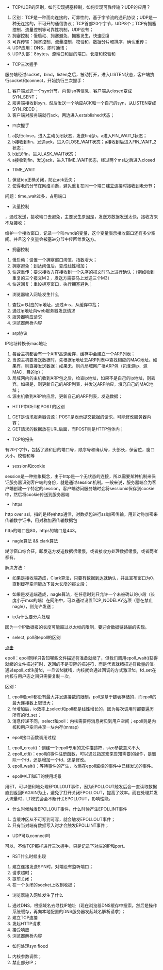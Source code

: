 * TCP/UDP的区别，如何实现拥塞控制，如何实现可靠传输？UDP的应用？

1. 区别：TCP是一种面向连接的，可靠性的，基于字节流的通讯协议；UDP是一种无连接的，不可开的通信协议；TCP首部20个字节，UDP8个；TCP有拥塞控制、流量控制等可靠性机制，UDP没有；
2. 拥塞控制：慢启动、拥塞避免、拥塞发生，快速回复
3. 可靠传输：拥塞控制、流量控制、校验和、数据分片和排序、确认重传；
4. UDP应用：DNS，即时通讯；
5. UDP头部：8bytes，源端口和目的端口，长度和校验和



* TCP三次握手

服务端经过socket，bind，listen之后，被动打开，进入LISTEN状态，客户端执行socket和connect，开始执行三次握手：

1. 客户端发送一个syn分节，内含isn等信息，客户端从closed变成SYN_SENT；
2. 服务端接收到syn，然后发送一个响应ACK和一个自己的syn，从LISTEN变成SYN_RECD；
3. 客户端对服务端就行ack，两边进入established状态；



* 四次握手

1. a执行close，进入主动关闭状态，发送fin给b，a进入FIN_WAIT_1状态；
2. b接收到fin，发送ack，进入CLOSE_WAIT状态；a接收到后进入FIN_WAIT_2状态；
3. b发送fin，进入LASK_WAIT状态；
4. a接收到fin，发送ack，进入TIME_WAIT状态，经过两个msl之后进入closed



* TIME_WAIT

1. 保证tcp正确关闭，防止ack丢失；
2. 使得老的分节在网络消逝，避免重复在同一个端口建立连接时接收到老分节；

问题：time_wait过多，占用端口



* 流量控制

，通过发送，接收端口去避免，主要发生原因是，发送方数据发送太快，接收方来不及接收；

维护一个接收窗口，记录一个叫rwnd的变量，这个变量表示接收窗口还有多少空间。并且这个变量会被塞进分节中传回给发送方。



* 拥塞控制

1. 慢启动：设置一个拥塞窗口阈值，指数增大；
2. 拥塞避免：到达阈值后，变成线性增加；
3. 快速重传：要求接收方在接收到一个失序的报文时马上进行确认；（例如收到重复的三个报文M２，发送方需要马上发送三个M3）
4. 快速回复：重设拥塞窗口，执行拥塞避免；





* 浏览器输入网址发生什么

1. 查找url对应的ip地址，通过dns，从缓存中找；
2. 通过ip地址向web服务器发送请求
3. 服务器响应请求
4. 浏览器解析内容





* arp协议

IP地址转换长mac地址

1. 每台主机都会有一个ARP高速缓存，缓存中会建立一个ARP列表；
2. 当源主机要发送数据时，先根据ip地址去ARP列表中查找相应的MAC地址。如果有，则直接发送数据；如果无，则向局域网广播ARP包（包含源ip，源MAC，目的ip）；
3. 局域网内的主机收到ARP包之后，检查ip地址，如果不是自己的ip地址，则丢弃。如果是，则更新自己的ARP列表，并发送ARP响应，填充自己的MAC地址；
4. 源主机收到ARP响应后，更新自己的ARP列表，发送数据；



* HTTP中GET和POST的区别

1. GET是请求服务器资源；POST是表示提交数据的请求，可能修改服务器内容；
2. GET请求的数据放在URL后面，而POST则是HTTP包体内；   



* TCP的报头

有20个字节，包括了源和目的端口号，顺序号和确认号，头部长，保留位，窗口大小，校验和等



* session和cookie

session是一种抽象概念，由于http是一个无状态的连接，所以需要某种机制来保证服务器识别客户端的身份，就是通过session机制。一般来说，服务器端会为客户端创建一个特定的session，客户端访问服务端时会将sessionid保存到cookie中，然后将cookie传送到服务器端



* https

http over ssl，指的是经由http通信，对数据包进行ssl加密传输。用非对称加密来传输数字证书，用对称加密传输数据包

http的端口是80，https的端口是443。



* nagle算法 && clark算法

糊涂窗口综合征，即发送方发送数据很缓慢，或者接收方处理数据缓慢，或者两者都有。

解决方法：

* 如果是接收端造成，Clark算法，只要有数据到达就确认，并且宣布窗口为0，直到缓存空间能放下最大长度的报文段；
* 如果是发送端造成，nagle算法，在任意时刻只允许一个未被确认的小段（长度小于mss的端）在网络中，可以通过设置TCP_NODELAY选项（意在禁止nagle），则允许发送；



* ip为什么要分片处理

因为一个IP数据报的长度可能超过以太帧的限制，要迎合数据链路层的实现。



- select, poll和epoll的区别

[点击](http://www.lucienxian.top/2018/03/17/Unix%E7%BD%91%E7%BB%9C%E7%BC%96%E7%A8%8B%E2%80%94%E2%80%94chap6/)

epoll：epoll同样只告知哪些文件描述符准备就绪了，但我们调用epoll_wait()获得就绪的文件描述符时，返回的不是实际的描述符，而是代表就绪描述符数量的值。通过epoll_ctl注册fd，一旦该fd就绪，内核就会通过回调的方式激活fd。fd_set在内核与用户态之间只需要复制一次。

区别：

1. epoll和poll都没有最大并发连接数的限制，poll是基于链表存储的，而epoll的最大连接数上限很大；
2. fd增加后，io效率上select和poll都是线性增长的，因为每次调用时都要遍历所有的fd_set；
3. 消息传递不同，select和poll：内核需要将消息拷贝到用户空间；epoll则是内核和用户空间共享一块内存(mmap)



* epoll接口函数调用过程

1. epoll_creat()：创建一个epoll专用的文件描述符，size参数意义不大
2. epoll_ctl()：epoll的事件注册函数，可以通过指定宏来告知需要的操作，是删除一个fd，还是增加一个fd，还是修改。
3. epoll_wait()：等待事件的产生，收集在epoll监控的事件中已经发送的事件。



* epoll中LT和ET的使用场景

用ET，可以便利地处理EPOLLOUT事件，因为EPOLLOUT触发后会一直读取数据直到返回EAGAIN为止，避免了打开关闭EPOLLOUT，提高了效率。而在处理并发大流量时，LT模式会会不断开关EPOLLOUT，影响性能。



* 什么时候触发EPOLLOUT事件，什么时候产生EPOLLINT事件

1. 当缓冲区从不可写到可写，就会触发EPOLLOUT事件；
2. 只有当对端有数据写入时才会触发EPOLLINT事件；



* UDP可以connect吗

可以，不像TCP那样进行三次握手，只是记录下对端的IP和port。



* RST什么时候出现

1. 建立连接发送SYN时，对端没有监听端口；
2. 请求超时；
3. 提前关闭；
4. 在一个关闭的socket上收到收据；



* 浏览器输入网址发生了什么

1. 通过DNS，根据域名去寻找IP地址（现在浏览器DNS缓存中搜索，然后是操作系统缓存，再向本地配置的DNS服务器发起域名解析请求）；
2. 建立TCP连接
3. 发起HTTP请求
4. 接受响应
5. 浏览器解析内容



* 如何处理syn flood

1. 内核参数调优；
2. 禁止部分IP；